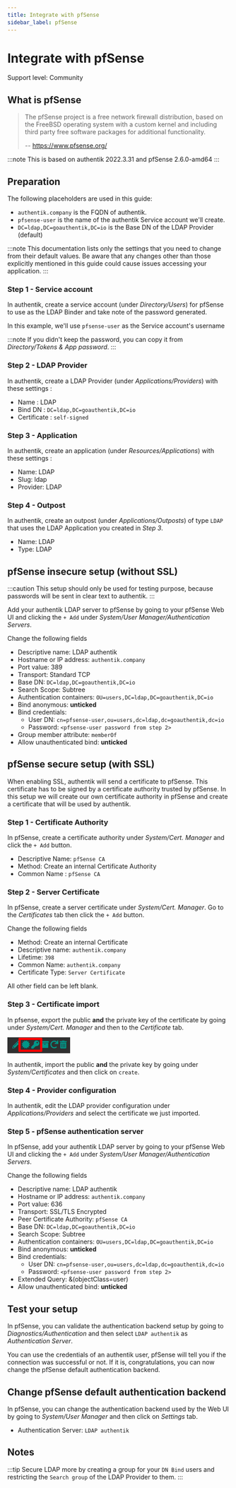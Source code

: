 ```yaml
---
title: Integrate with pfSense
sidebar_label: pfSense
---
```


# Integrate with pfSense

<span class="badge badge--secondary">Support level: Community</span>

## What is pfSense

> The pfSense project is a free network firewall distribution, based on the FreeBSD operating system with a custom kernel and including third party free software packages for additional functionality.
>
> -- https://www.pfsense.org/

:::note
This is based on authentik 2022.3.31 and pfSense 2.6.0-amd64
:::

## Preparation

The following placeholders are used in this guide:

- `authentik.company` is the FQDN of authentik.
- `pfsense-user` is the name of the authentik Service account we'll create.
- `DC=ldap,DC=goauthentik,DC=io` is the Base DN of the LDAP Provider (default)

:::note
This documentation lists only the settings that you need to change from their default values. Be aware that any changes other than those explicitly mentioned in this guide could cause issues accessing your application.
:::

### Step 1 - Service account

In authentik, create a service account (under _Directory/Users_) for pfSense to use as the LDAP Binder and take note of the password generated.

In this example, we'll use `pfsense-user` as the Service account's username

:::note
If you didn't keep the password, you can copy it from _Directory/Tokens & App password_.
:::

### Step 2 - LDAP Provider

In authentik, create a LDAP Provider (under _Applications/Providers_) with these settings :

- Name : LDAP
- Bind DN : `DC=ldap,DC=goauthentik,DC=io`
- Certificate : `self-signed`

### Step 3 - Application

In authentik, create an application (under _Resources/Applications_) with these settings :

- Name: LDAP
- Slug: ldap
- Provider: LDAP

### Step 4 - Outpost

In authentik, create an outpost (under _Applications/Outposts_) of type `LDAP` that uses the LDAP Application you created in _Step 3_.

- Name: LDAP
- Type: LDAP

## pfSense insecure setup (without SSL)

:::caution
This setup should only be used for testing purpose, because passwords will be sent in clear text to authentik.
:::

Add your authentik LDAP server to pfSense by going to your pfSense Web UI and clicking the `+ Add` under _System/User Manager/Authentication Servers_.

Change the following fields

- Descriptive name: LDAP authentik
- Hostname or IP address: `authentik.company`
- Port value: 389
- Transport: Standard TCP
- Base DN: `DC=ldap,DC=goauthentik,DC=io`
- Search Scope: Subtree
- Authentication containers: `OU=users,DC=ldap,DC=goauthentik,DC=io`
- Bind anonymous: **unticked**
- Bind credentials:
    - User DN: `cn=pfsense-user,ou=users,dc=ldap,dc=goauthentik,dc=io`
    - Password: `<pfsense-user password from step 2>`
- Group member attribute: `memberOf`
- Allow unauthenticated bind: **unticked**

## pfSense secure setup (with SSL)

When enabling SSL, authentik will send a certificate to pfSense. This certificate has to be signed by a certificate authority trusted by pfSense. In this setup we will create our own certificate authority in pfSense and create a certificate that will be used by authentik.

### Step 1 - Certificate Authority

In pfSense, create a certificate authority under _System/Cert. Manager_ and click the `+ Add` button.

- Descriptive Name: `pfSense CA`
- Method: Create an internal Certificate Authority
- Common Name : `pfSense CA`

### Step 2 - Server Certificate

In pfSense, create a server certificate under _System/Cert. Manager_. Go to the _Certificates_ tab then click the `+ Add` button.

Change the following fields

- Method: Create an internal Certificate
- Descriptive name: `authentik.company`
- Lifetime: `398`
- Common Name: `authentik.company`
- Certificate Type: `Server Certificate`

All other field can be left blank.

### Step 3 - Certificate import

In pfsense, export the public **and** the private key of the certificate by going under _System/Cert. Manager_ and then to the _Certificate_ tab.

![](./pfsense-certificate-export.png)

In authentik, import the public **and** the private key by going under _System/Certificates_ and then click on `create`.

### Step 4 - Provider configuration

In authentik, edit the LDAP provider configuration under _Applications/Providers_ and select the certificate we just imported.

### Step 5 - pfSense authentication server

In pfSense, add your authentik LDAP server by going to your pfSense Web UI and clicking the `+ Add` under _System/User Manager/Authentication Servers_.

Change the following fields

- Descriptive name: LDAP authentik
- Hostname or IP address: `authentik.company`
- Port value: 636
- Transport: SSL/TLS Encrypted
- Peer Certificate Authority: `pfSense CA`
- Base DN: `DC=ldap,DC=goauthentik,DC=io`
- Search Scope: Subtree
- Authentication containers: `OU=users,DC=ldap,DC=goauthentik,DC=io`
- Bind anonymous: **unticked**
- Bind credentials:
    - User DN: `cn=pfsense-user,ou=users,dc=ldap,dc=goauthentik,dc=io`
    - Password: `<pfsense-user password from step 2>`
- Extended Query: &(objectClass=user)
- Allow unauthenticated bind: **unticked**

## Test your setup

In pfSense, you can validate the authentication backend setup by going to _Diagnostics/Authentication_ and then select `LDAP authentik` as _Authentication Server_.

You can use the credentials of an authentik user, pfSense will tell you if the connection was successful or not. If it is, congratulations, you can now change the pfSense default authentication backend.

## Change pfSense default authentication backend

In pfSense, you can change the authentication backend used by the Web UI by going to _System/User Manager_ and then click on _Settings_ tab.

- Authentication Server: `LDAP authentik`

## Notes

:::tip
Secure LDAP more by creating a group for your `DN Bind` users and restricting the `Search group` of the LDAP Provider to them.
:::
